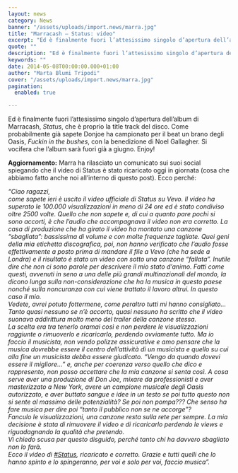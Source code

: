 ```yaml
---
layout: news
category: News
banner: "/assets/uploads/import.news/marra.jpg"
title: "Marracash – Status: video"
excerpt: "Ed è finalmente fuori l’attesissimo singolo d’apertura dell’album di Marracash, Status, che è proprio la title track del disco. Come probabilmente già sapete Donjoe ha campionato per il beat un brano degli Oasis, Fuckin in the bushes, con la benedizione di Noel Gallagher. Si vocifera che l’album sarà fuori già a giugno. Enjoy! Aggiornamento: Marra ha [&hellip"
quote: ""
description: "Ed è finalmente fuori l’attesissimo singolo d’apertura dell’album di Marracash, Status, che è proprio la title track del disco. Come probabilmente già sapete Donjoe ha campionato per il beat un brano degli Oasis, Fuckin in the bushes, con la benedizione di Noel Gallagher. Si vocifera che l’album sarà fuori già a giugno. Enjoy! Aggiornamento: Marra ha [&hellip"
keywords: ""
date: 2014-05-08T00:00:00.000+01:00
author: "Marta Blumi Tripodi"
cover: "/assets/uploads/import.news/marra.jpg"
pagination:
  enabled: true

---
```


[](https://hotmc.com/wp-content/uploads/2014/05/marra.jpg)

Ed è finalmente fuori l’attesissimo singolo d’apertura dell’album di Marracash, _Status_, che è proprio la title track del disco. Come probabilmente già sapete Donjoe ha campionato per il beat un brano degli Oasis, _Fuckin in the bushes_, con la benedizione di Noel Gallagher. Si vocifera che l’album sarà fuori già a giugno. Enjoy!

**Aggiornamento:** Marra ha rilasciato un comunicato sui suoi social spiegando che il video di Status è stato ricaricato oggi in giornata (cosa che abbiamo fatto anche noi all’interno di questo post). Ecco perché:

_“Ciao ragazzi,_  
_come sapete ieri è uscito il video ufficiale di Status su Vevo. Il video ha superato le 100.000 visualizzazioni in meno di 24 ore ed è stato condiviso oltre 2500 volte. Quello che non sapete e, di cui a quanto pare pochi si sono accorti, è che l’audio che accompagnava il video non era corretto. La casa di produzione che ha girato il video ha montato una canzone “sbagliata”: bassissima di volume e con molte frequenze tagliate. Quei geni della mia etichetta discografica, poi, non hanno verificato che l’audio fosse effettivamente a posto prima di mandare il file a Vevo (che ha sede a Londra) e il risultato è stato un video con sotto una canzone “fallata”. Inutile dire che non ci sono parole per descrivere il mio stato d’animo. Fatti come questi, avvenuti in seno a una delle più grandi multinazionali del mondo, la dicono lunga sulla non-considerazione che ha la musica in questo paese nonché sulla noncuranza con cui viene trattato il lavoro altrui. In questo caso il mio._   
_Vedete, avrei potuto fottermene, come peraltro tutti mi hanno consigliato… Tanto quasi nessuno se n’è accorto, quasi nessuno ha scritto che il video suonava addirittura molto meno del trailer della canzone stessa._   
_La scelta era tra tenerlo oramai così e non perdere le visualizzazioni raggiunte o rimuoverlo e ricaricarlo, perdendo ovviamente tutto. Ma io faccio il musicista, non vendo polizze assicurative e amo pensare che la musica dovrebbe essere il centro dell’attività di un musicista e quello su cui alla fine un musicista debba essere giudicato. “Vengo da quando dovevi essere il migliore…” e, anche per coerenza verso quello che dico e rappresento, non posso accettare che la mia canzone si senta così. A cosa serve aver una produzione di Don Joe, mixare da professionisti e aver masterizzato a New York, avere un campione musicale degli Oasis autorizzato, e aver buttato sangue e idee in un testo se poi tutto questo non si sente al massimo delle potenzialità? Se poi non pompa??? Che senso ha fare musica per dire poi “tanto il pubblico non se ne accorge”?_  
_Fanculo le visualizzazioni, una canzone resta sulla rete per sempre. La mia decisione è stata di rimuovere il video e di ricaricarlo perdendo le views e riguadagnando la qualità che pretendo._  
_Vi chiedo scusa per questo disguido, perché tanto chi ha davvero sbagliato non lo farà._  
_Ecco il video di [#Status](https://www.facebook.com/hashtag/status), ricaricato e corretto. Grazie e tutti quelli che lo hanno spinto e lo spingeranno, per voi e solo per voi, faccio musica”._